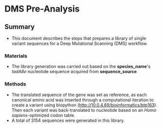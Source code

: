 # DMS Pre-Analysis

## Summary
+ This document describes the steps that prepares a library of single variant sequences for a Deep Mutational Scanning (DMS) workflow.
### Materials
+ The library generation was carried out based on the __species_name__'s *tadA8e* nucleotide sequence acquired from __sequence_source__     
### Methods
+ The translated sequence of the gene was set as reference, as each canonical amino acid was inserted through a computational iteration to create a variant using biopython (http://10.0.4.69/bioinformatics/btp163). Then each variant was back-translated to nucleotide based on an  *Homo sapiens*-optimized codon table.
+ A total of 3154 sequences were generated in this library.
